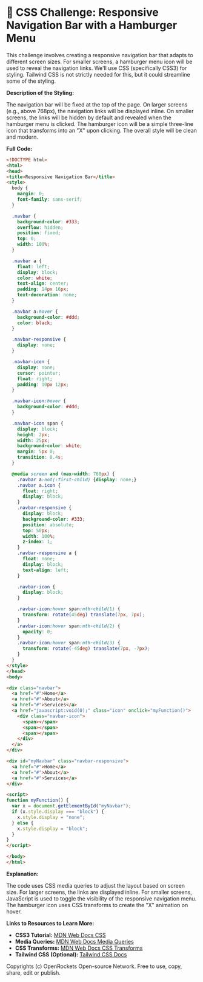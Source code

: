 # 🐞 CSS Challenge:  Responsive Navigation Bar with a Hamburger Menu


This challenge involves creating a responsive navigation bar that adapts to different screen sizes.  For smaller screens, a hamburger menu icon will be used to reveal the navigation links. We'll use CSS (specifically CSS3) for styling.  Tailwind CSS is not strictly needed for this, but it could streamline some of the styling.

**Description of the Styling:**

The navigation bar will be fixed at the top of the page. On larger screens (e.g., above 768px), the navigation links will be displayed inline. On smaller screens, the links will be hidden by default and revealed when the hamburger menu is clicked. The hamburger icon will be a simple three-line icon that transforms into an "X" upon clicking.  The overall style will be clean and modern.

**Full Code:**

```html
<!DOCTYPE html>
<html>
<head>
<title>Responsive Navigation Bar</title>
<style>
  body {
    margin: 0;
    font-family: sans-serif;
  }

  .navbar {
    background-color: #333;
    overflow: hidden;
    position: fixed;
    top: 0;
    width: 100%;
  }

  .navbar a {
    float: left;
    display: block;
    color: white;
    text-align: center;
    padding: 14px 16px;
    text-decoration: none;
  }

  .navbar a:hover {
    background-color: #ddd;
    color: black;
  }

  .navbar-responsive {
    display: none;
  }

  .navbar-icon {
    display: none;
    cursor: pointer;
    float: right;
    padding: 10px 12px;
  }

  .navbar-icon:hover {
    background-color: #ddd;
  }

  .navbar-icon span {
    display: block;
    height: 2px;
    width: 25px;
    background-color: white;
    margin: 5px 0;
    transition: 0.4s;
  }

  @media screen and (max-width: 768px) {
    .navbar a:not(:first-child) {display: none;}
    .navbar a.icon {
      float: right;
      display: block;
    }
    .navbar-responsive {
      display: block;
      background-color: #333;
      position: absolute;
      top: 50px;
      width: 100%;
      z-index: 1;
    }
    .navbar-responsive a {
      float: none;
      display: block;
      text-align: left;
    }

    .navbar-icon {
      display: block;
    }

    .navbar-icon:hover span:nth-child(1) {
      transform: rotate(45deg) translate(7px, 7px);
    }
    .navbar-icon:hover span:nth-child(2) {
      opacity: 0;
    }
    .navbar-icon:hover span:nth-child(3) {
      transform: rotate(-45deg) translate(7px, -7px);
    }
  }
</style>
</head>
<body>

<div class="navbar">
  <a href="#">Home</a>
  <a href="#">About</a>
  <a href="#">Services</a>
  <a href="javascript:void(0);" class="icon" onclick="myFunction()">
    <div class="navbar-icon">
      <span></span>
      <span></span>
      <span></span>
    </div>
  </a>
</div>

<div id="myNavbar" class="navbar-responsive">
  <a href="#">Home</a>
  <a href="#">About</a>
  <a href="#">Services</a>
</div>

<script>
function myFunction() {
  var x = document.getElementById("myNavbar");
  if (x.style.display === "block") {
    x.style.display = "none";
  } else {
    x.style.display = "block";
  }
}
</script>

</body>
</html>
```


**Explanation:**

The code uses CSS media queries to adjust the layout based on screen size.  For larger screens, the links are displayed inline. For smaller screens,  JavaScript is used to toggle the visibility of the responsive navigation menu.  The hamburger icon uses CSS transforms to create the "X" animation on hover.



**Links to Resources to Learn More:**

* **CSS3 Tutorial:** [MDN Web Docs CSS](https://developer.mozilla.org/en-US/docs/Web/CSS)
* **Media Queries:** [MDN Web Docs Media Queries](https://developer.mozilla.org/en-US/docs/Web/CSS/Media_Queries/Using_media_queries)
* **CSS Transforms:** [MDN Web Docs CSS Transforms](https://developer.mozilla.org/en-US/docs/Web/CSS/transform)
* **Tailwind CSS (Optional):** [Tailwind CSS Docs](https://tailwindcss.com/docs/installation)


Copyrights (c) OpenRockets Open-source Network. Free to use, copy, share, edit or publish.

